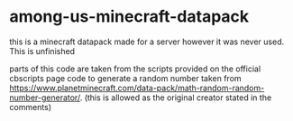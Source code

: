 # among-us-minecraft-datapack
this is a minecraft datapack made for a server however it was never used. This is unfinished 

parts of this code are taken from the scripts provided on the official cbscripts page
code to generate a random number taken from https://www.planetminecraft.com/data-pack/math-random-random-number-generator/. (this is allowed as the original creator stated in the comments)
